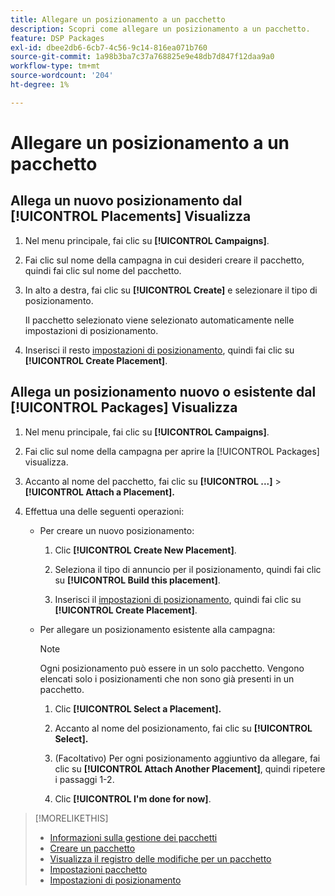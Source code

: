 ```yaml
---
title: Allegare un posizionamento a un pacchetto
description: Scopri come allegare un posizionamento a un pacchetto.
feature: DSP Packages
exl-id: dbee2db6-6cb7-4c56-9c14-816ea071b760
source-git-commit: 1a98b3ba7c37a768825e9e48db7d847f12daa9a0
workflow-type: tm+mt
source-wordcount: '204'
ht-degree: 1%

---
```


# Allegare un posizionamento a un pacchetto

## Allega un nuovo posizionamento dal [!UICONTROL Placements] Visualizza

1. Nel menu principale, fai clic su **[!UICONTROL Campaigns]**.

1. Fai clic sul nome della campagna in cui desideri creare il pacchetto, quindi fai clic sul nome del pacchetto.

1. In alto a destra, fai clic su **[!UICONTROL Create]** e selezionare il tipo di posizionamento.

   Il pacchetto selezionato viene selezionato automaticamente nelle impostazioni di posizionamento.

1. Inserisci il resto [impostazioni di posizionamento](/help/dsp/campaign-management/placements/placement-settings.md), quindi fai clic su **[!UICONTROL Create Placement]**.

## Allega un posizionamento nuovo o esistente dal [!UICONTROL Packages] Visualizza

1. Nel menu principale, fai clic su **[!UICONTROL Campaigns]**.

1. Fai clic sul nome della campagna per aprire la [!UICONTROL Packages] visualizza.

1. Accanto al nome del pacchetto, fai clic su  **[!UICONTROL ...]** > **[!UICONTROL Attach a Placement].**

1. Effettua una delle seguenti operazioni:

   * Per creare un nuovo posizionamento:

      1. Clic **[!UICONTROL Create New Placement]**.

      1. Seleziona il tipo di annuncio per il posizionamento, quindi fai clic su **[!UICONTROL Build this placement]**.

      1. Inserisci il [impostazioni di posizionamento](/help/dsp/campaign-management/placements/placement-settings.md), quindi fai clic su **[!UICONTROL Create Placement]**.
   * Per allegare un posizionamento esistente alla campagna:

      >[!NOTE]
      >
      >Ogni posizionamento può essere in un solo pacchetto. Vengono elencati solo i posizionamenti che non sono già presenti in un pacchetto.

      1. Clic **[!UICONTROL Select a Placement].**

      1. Accanto al nome del posizionamento, fai clic su **[!UICONTROL Select].**

      1. (Facoltativo) Per ogni posizionamento aggiuntivo da allegare, fai clic su **[!UICONTROL Attach Another Placement]**, quindi ripetere i passaggi 1-2.

      1. Clic **[!UICONTROL I'm done for now]**.


>[!MORELIKETHIS]
>
>* [Informazioni sulla gestione dei pacchetti](package-about.md)
>* [Creare un pacchetto](package-create.md)
>* [Visualizza il registro delle modifiche per un pacchetto](package-change-log.md)
>* [Impostazioni pacchetto](package-settings.md)
>* [Impostazioni di posizionamento](/help/dsp/campaign-management/placements/placement-settings.md)

